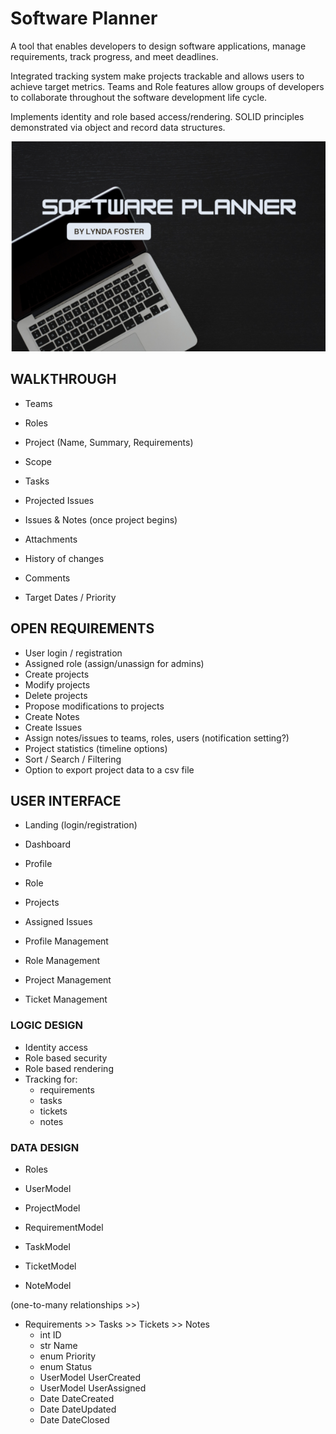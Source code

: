 # Software Planner

A tool that enables developers to design software applications, manage requirements, track progress, and meet deadlines. 

Integrated tracking system make projects trackable and allows users to achieve target metrics. Teams and Role features allow groups of developers to collaborate throughout the software development life cycle.

Implements identity and role based access/rendering. SOLID principles demonstrated via object and record data structures. 

![My App](./app.png)

## WALKTHROUGH

- Teams
- Roles
- Project (Name, Summary, Requirements)
- Scope
- Tasks

- Projected Issues
- Issues & Notes (once project begins)
- Attachments
- History of changes
- Comments
- Target Dates / Priority


## OPEN REQUIREMENTS

- User login / registration
- Assigned role (assign/unassign for admins)
- Create projects
- Modify projects
- Delete projects
- Propose modifications to projects
- Create Notes
- Create Issues
- Assign notes/issues to teams, roles, users (notification setting?)
- Project statistics (timeline options)
- Sort / Search / Filtering
- Option to export project data to a csv file


## USER INTERFACE

- Landing (login/registration)
- Dashboard

- Profile
- Role
- Projects
- Assigned Issues

- Profile Management
- Role Management
- Project Management
- Ticket Management


### LOGIC DESIGN

- Identity access
- Role based security
- Role based rendering
- Tracking for:
	- requirements
	- tasks
	- tickets
	- notes

### DATA DESIGN

- Roles
- UserModel
- ProjectModel

- RequirementModel
- TaskModel
- TicketModel
- NoteModel

(one-to-many relationships >>)
- Requirements >> Tasks >> Tickets >> Notes 
	- int ID
	- str Name
	- enum Priority
	- enum Status
	- UserModel UserCreated
	- UserModel UserAssigned
	- Date DateCreated
	- Date DateUpdated
	- Date DateClosed

